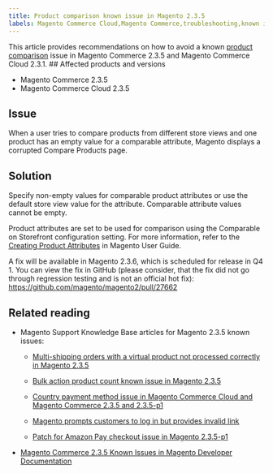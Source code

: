 ```yaml
---
title: Product comparison known issue in Magento 2.3.5
labels: Magento Commerce Cloud,Magento Commerce,troubleshooting,known issues,product,2.3.5,Compare Products
---
```


This article provides recommendations on how to avoid a known [product comparison](https://docs.magento.com/user-guide/marketing/product-compare.html) issue in Magento Commerce 2.3.5 and Magento Commerce Cloud 2.3.1. ## Affected products and versions

* Magento Commerce 2.3.5
* Magento Commerce Cloud 2.3.5 

## Issue

When a user tries to compare products from different store views and one product has an empty value for a comparable attribute, Magento displays a corrupted Compare Products page. 

## Solution

Specify non-empty values for comparable product attributes or use the default store view value for the attribute. Comparable attribute values cannot be empty. 

<p class="info">Product attributes are set to be used for comparison using the Comparable on Storefront configuration setting. For more information, refer to the <a href="https://docs.magento.com/user-guide/stores/attribute-product-create.html#step-4-describe-the-storefront-properties">Creating Product Attributes</a> in Magento User Guide.</p>

A fix will be available in Magento 2.3.6, which is scheduled for release in Q4 1. You can view the fix in GitHub (please consider, that the fix did not go through regression testing and is not an official hot fix): <https://github.com/magento/magento2/pull/27662> 

## Related reading

* Magento Support Knowledge Base articles for Magento 2.3.5 known issues:
    
    * [Multi-shipping orders with a virtual product not processed correctly in Magento 2.3.5](https://support.magento.com/hc/en-us/articles/360044461831)
        
        
    * [Bulk action product count known issue in Magento 2.3.5](https://support.magento.com/hc/en-us/articles/360044839691)
    * [Country payment method issue in Magento Commerce Cloud and Magento Commerce 2.3.5 and 2.3.5-p1](https://support.magento.com/hc/en-us/articles/360043955991)
        
        
    * [Magento prompts customers to log in but provides invalid link](https://support.magento.com/hc/en-us/articles/360043857372)
        
        
    * [Patch for Amazon Pay checkout issue in Magento 2.3.5-p1](https://support.magento.com/hc/en-us/articles/360042646332)
        
        
    
    
    
* [Magento Commerce 2.3.5 Known Issues in Magento Developer Documentation](https://devdocs.magento.com/guides/v2.3/release-notes/release-notes-2-3-5-commerce.html#known-issues)